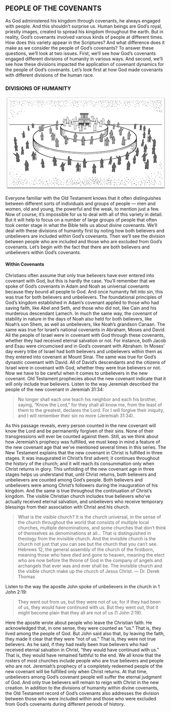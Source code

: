 ## PEOPLE OF THE COVENANTS

As God administered his kingdom through covenants, he always engaged with people. And this shouldn’t surprise us. Human beings are God’s royal, priestly images, created to spread his kingdom throughout the earth. But in reality, God’s covenants involved various kinds of people at different times. How does this variety appear in the Scriptures? And what difference does it make as we consider the people of God’s covenants?
To answer these questions, we’ll look at two issues. First, we’ll see how God’s covenants engaged different divisions of humanity in various ways. And second, we’ll see how these divisions impacted the application of covenant dynamics for the people of God’s covenants. Let’s look first at how God made covenants with different divisions of the human race. 

### DIVISIONS OF HUMANITY
![1.1.3.m.pic11.png](https://github.com/thirdmill/images/raw/main/1.1.3.m.pic11.png)

Everyone familiar with the Old Testament knows that it often distinguishes between different sorts of individuals and groups of people — men and women, old and young, the powerful and the weak, to mention just a few. Now of course, it’s impossible for us to deal with all of this variety in detail. But it will help to focus on a number of large groups of people that often took center stage in what the Bible tells us about divine covenants. 
We’ll deal with these divisions of humanity first by noting how both believers and unbelievers are included within God’s covenants. Then we’ll see the division between people who are included and those who are excluded from God’s covenants. Let’s begin with the fact that there are both believers and unbelievers within God’s covenants. 

#### Within Covenants

Christians often assume that only true believers have ever entered into covenant with God, but this is hardly the case. You’ll remember that we spoke of God’s covenants in Adam and Noah as universal covenants because they bound all people to God. And once humanity fell into sin, this was true for both believers and unbelievers. The foundational principles of God’s kingdom established in Adam’s covenant applied to those who had saving faith, like Abel and Seth, and those who did not, like Cain and his murderous descendant Lamech. In much the same way, the covenant of stability in nature in the days of Noah also held for both believers, like Noah’s son Shem, as well as unbelievers, like Noah’s grandson Canaan. 
The same was true for Israel’s national covenants in Abraham, Moses and David. All the people of Israel were in covenant with God through these covenants, whether they had received eternal salvation or not. For instance, both Jacob and Esau were circumcised and in God’s covenant with Abraham. In Moses’ day every tribe of Israel had both believers and unbelievers within them as they entered into covenant at Mount Sinai. The same was true for God’s dynastic covenant with David. All of David’s descendants and the citizens of Israel were in covenant with God, whether they were true believers or not. 
Now we have to be careful when it comes to unbelievers in the new covenant. Old Testament prophecies about the new covenant indicate that it will only include true believers. Listen to the way Jeremiah described the people of the new covenant in Jeremiah 31:34:

> No longer shall each one teach his neighbor and each his brother, saying, “Know the Lord,” for they shall all know me, from the least of them to the greatest, declares the Lord. For I will forgive their iniquity, and I will remember their sin no more (Jeremiah 31:34).

As this passage reveals, every person counted in the new covenant will know the Lord and be permanently forgiven of their sins. None of their transgressions will ever be counted against them. 
Still, as we think about how Jeremiah’s prophecy was fulfilled, we must keep in mind a feature of the new covenant age that we’ve mentioned several times in this series. The New Testament explains that the new covenant in Christ is fulfilled in three stages. It was inaugurated in Christ’s first advent; it continues throughout the history of the church; and it will reach its consummation only when Christ returns in glory.
This unfolding of the new covenant age in three stages helps us understand that, until Christ returns, both believers and unbelievers are counted among God’s people. Both believers and unbelievers were among Christ’s followers during the inauguration of his kingdom. And the same is true throughout the continuation of Christ’s kingdom. The visible Christian church includes true believers who’ve actually received eternal salvation, and unbelievers who receive temporary blessings from their association with Christ and his church. 

> What is the visible church? It is the church universal, in the sense of the church throughout the world that consists of multiple local churches, multiple denominations, and some churches that don’t think of themselves as denominations at all… That is distinguished in theology from the invisible church. And the invisible church is the church not just that you can see but the church that you can’t see. Hebrews 12, the general assembly of the church of the firstborn, meaning those who have died and gone to heaven, meaning the elect who are now before the throne of God in the company of angels and archangels that ever was and ever shall be. The invisible church and the visible church make up the church of Jesus Christ.
— Dr. Derek Thomas

Listen to the way the apostle John spoke of unbelievers in the church in 1 John 2:19: 

> They went out from us, but they were not of us; for if they had been of us, they would have continued with us. But they went out, that it might become plain that they all are not of us (1 John 2:19).

Here the apostle wrote about people who leave the Christian faith. He acknowledged that, in one sense, they were counted as “us.” That is, they lived among the people of God. But John said also that, by leaving the faith, they made it clear that they were “not of us.” That is, they were not true believers. As he said, if they had really been true believers who had received eternal salvation in Christ, “they would have continued with us.” That is, they would have remained faithful to the end. 
We all know that the rosters of most churches include people who are true believers and people who are not. Jeremiah’s prophecy of a completely redeemed people of the new covenant will be fulfilled only when Christ returns. At that time, unbelievers among God’s covenant people will suffer the eternal judgment of God. And only true believers will remain to reign with Christ in the new creation. 
In addition to the divisions of humanity within divine covenants, the Old Testament record of God’s covenants also addresses the division between those who were included within and those who were excluded from God’s covenants during different periods of history.
